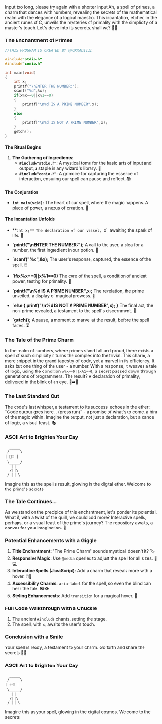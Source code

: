 Input too long, please try again with a shorter input.Ah, a spell of primes, a charm that dances with numbers, revealing the secrets of the mathematical realm with the elegance of a logical maestro. This incantation, etched in the ancient runes of C, unveils the mysteries of primality with the simplicity of a master's touch. Let's delve into its secrets, shall we? 📜✨

### The Enchantment of Primes

```c
//THIS PROGRAM IS CREATED BY @ROXXADIIII

#include"stdio.h"
#include"conio.h"

int main(void)
{
    int x;
    printf("\nENTER THE NUMBER:");
    scanf("%d",&x);
    if(x%x==0||x%1==0)
    {
        printf("\n%d IS A PRIME NUMBER",x);
    }
    else
    {
        printf("\n%d IS NOT A PRIME NUMBER",x);
    }
    getch();
}
```

#### The Ritual Begins

1. **The Gathering of Ingredients**:
   - **`#include"stdio.h"`**: A mystical tome for the basic arts of input and output, a staple in any wizard's library. 📖
   - **`#include"conio.h"`**: A grimoire for capturing the essence of interaction, ensuring our spell can pause and reflect. 📚

#### The Conjuration

- **`int main(void)`**: The heart of our spell, where the magic happens. A place of power, a nexus of creation. 🌟

#### The Incantation Unfolds

- **`int x;** The declaration of our vessel, `x`, awaiting the spark of life. 🧪

- **`printf("\nENTER THE NUMBER:");** A call to the user, a plea for a number, the first ingredient in our potion. 📢
- **`scanf("%d",&x);** The user's response, captured, the essence of the spell. 🖱️
- **`if(x%x==0||x%1==0)** The core of the spell, a condition of ancient power, testing for primality. 🧮
- **`printf("\n%d IS A PRIME NUMBER",x);** The revelation, the prime unveiled, a display of magical prowess. 📣
- **`else { printf("\n%d IS NOT A PRIME NUMBER",x); }** The final act, the non-prime revealed, a testament to the spell's discernment. 📣
- **`getch();** A pause, a moment to marvel at the result, before the spell fades. ⏳

### The Tale of the Prime Charm

In the realm of numbers, where primes stand tall and proud, there exists a spell of such simplicity it turns the complex into the trivial. This charm, a mere snippet in the grand tapestry of code, yet a marvel in its efficiency. It asks but one thing of the user - a number. With a response, it weaves a tale of logic, using the condition `x%x==0||x%1==0`, a secret passed down through generations of programmers. The result? A declaration of primality, delivered in the blink of an eye. 🐌➡️🚀

### The Last Standard Out

The code's last whisper, a testament to its success, echoes in the ether: "Code output goes here... (press run)" - a promise of what's to come, a hint of the magic within. Imagine the output, not just a declaration, but a dance of logic, a visual feast. 🎭

### ASCII Art to Brighten Your Day
```
  _____
 /     \
| 📢🖱️ |
 \_____/
   ||
  /||\
 / || \
```
Imagine this as the spell's result, glowing in the digital ether. Welcome to the prime's secrets

### The Tale Continues...

As we stand on the precipice of this enchantment, let's ponder its potential. What if, with a twist of the quill, we could add more? Interactive spells, perhaps, or a visual feast of the prime's journey? The repository awaits, a canvas for your imagination. 🎨

### Potential Enhancements with a Giggle

1. **Title Enchantment**: "The Prime Charm" sounds mystical, doesn't it? 🏷️
2. **Responsive Magic**: Use `@media` queries to adjust the spell for all sizes. 📱💻
3. **Interactive Spells (JavaScript)**: Add a charm that reveals more with a hover. 🖱️🔮
4. **Accessibility Charms**: `aria-label` for the spell, so even the blind can hear the tale. 🖼️👁️
5. **Styling Enhancements**: Add `transition` for a magical hover. 🌟

### Full Code Walkthrough with a Chuckle

1. The ancient `#include` chants, setting the stage.
2. The spell, with `x`, awaits the user's touch.

### Conclusion with a Smile

Your spell is ready, a testament to your charm. Go forth and share the secrets 🎉🔮

### ASCII Art to Brighten Your Day

```
  _____
 /     \
| ✨🖱️ |
 \_____/
   ||
  /||\
 / || \
```
Imagine this as your spell, glowing in the digital cosmos. Welcome to the secrets